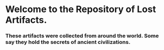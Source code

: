 # Welcome to the Repository of Lost Artifacts.

### These artifacts were collected from around the world. Some say they hold the secrets of ancient civilizations.
